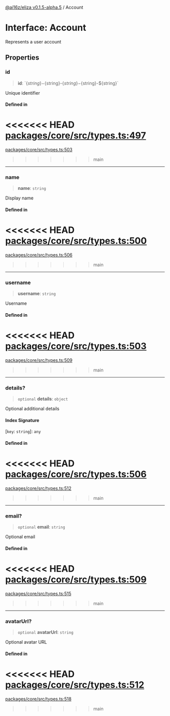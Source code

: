 [@ai16z/eliza v0.1.5-alpha.5](../index.md) / Account

# Interface: Account

Represents a user account

## Properties

### id

> **id**: \`$\{string\}-$\{string\}-$\{string\}-$\{string\}-$\{string\}\`

Unique identifier

#### Defined in

<<<<<<< HEAD
[packages/core/src/types.ts:497](https://github.com/konstantine25b/eliza/blob/main/packages/core/src/types.ts#L497)
=======
[packages/core/src/types.ts:503](https://github.com/ai16z/eliza/blob/main/packages/core/src/types.ts#L503)
>>>>>>> main

***

### name

> **name**: `string`

Display name

#### Defined in

<<<<<<< HEAD
[packages/core/src/types.ts:500](https://github.com/konstantine25b/eliza/blob/main/packages/core/src/types.ts#L500)
=======
[packages/core/src/types.ts:506](https://github.com/ai16z/eliza/blob/main/packages/core/src/types.ts#L506)
>>>>>>> main

***

### username

> **username**: `string`

Username

#### Defined in

<<<<<<< HEAD
[packages/core/src/types.ts:503](https://github.com/konstantine25b/eliza/blob/main/packages/core/src/types.ts#L503)
=======
[packages/core/src/types.ts:509](https://github.com/ai16z/eliza/blob/main/packages/core/src/types.ts#L509)
>>>>>>> main

***

### details?

> `optional` **details**: `object`

Optional additional details

#### Index Signature

 \[`key`: `string`\]: `any`

#### Defined in

<<<<<<< HEAD
[packages/core/src/types.ts:506](https://github.com/konstantine25b/eliza/blob/main/packages/core/src/types.ts#L506)
=======
[packages/core/src/types.ts:512](https://github.com/ai16z/eliza/blob/main/packages/core/src/types.ts#L512)
>>>>>>> main

***

### email?

> `optional` **email**: `string`

Optional email

#### Defined in

<<<<<<< HEAD
[packages/core/src/types.ts:509](https://github.com/konstantine25b/eliza/blob/main/packages/core/src/types.ts#L509)
=======
[packages/core/src/types.ts:515](https://github.com/ai16z/eliza/blob/main/packages/core/src/types.ts#L515)
>>>>>>> main

***

### avatarUrl?

> `optional` **avatarUrl**: `string`

Optional avatar URL

#### Defined in

<<<<<<< HEAD
[packages/core/src/types.ts:512](https://github.com/konstantine25b/eliza/blob/main/packages/core/src/types.ts#L512)
=======
[packages/core/src/types.ts:518](https://github.com/ai16z/eliza/blob/main/packages/core/src/types.ts#L518)
>>>>>>> main
